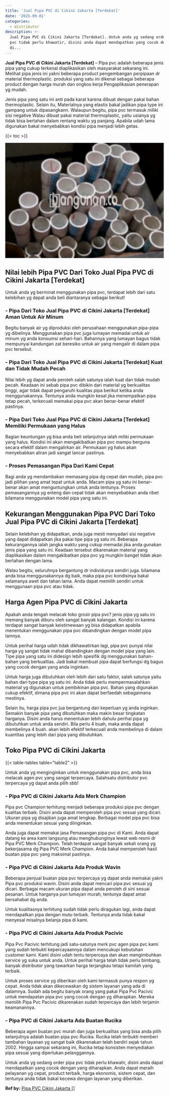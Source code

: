 ```yaml
---
title: 'Jual Pipa PVC di Cikini Jakarta [Terdekat]'
date: '2025-09-01'
categories:
  - distributor
description: >-
  Jual Pipa PVC di Cikini Jakarta [Terdekat]. Untuk anda yg sedang order pipa
  pvc tidak perlu khawatir, disini anda dapat mendapatkan yang cocok dengan yang
  di...
---
```


**Jual Pipa PVC di Cikini Jakarta \[Terdekat\]** – Pipa pvc adalah beberapa jenis pipa yang cukup terkenal diaplikasikan oleh masyarakat sekarang ini. Melihat pipa jenis ini yakni beberapa product pengembangan perpipaan dr material thermoplastic. produksi yang satu ini dikenal sebagai beberapa product dengan harga murah dan ongkos kerja Pengaplikasian penerapan yg mudah.

Jenis pipa yang satu ini anti pada karat karena dibuat dengan pakai bahan thermoplastic. Selain itu, Materialnya yang elastis bakal jadikan pipa type ini gampang untuk dipasangkann. Walaupun begitu, pipa pvc termasuk miliki sisi negative Walau dibuat pakai material thermoplastic, yaitu usianya yg tidak bisa bertahan dalam rentang waktu yg panjang. Apabila udah lama digunakan bakal menyebabkan kondisi pipa menjadi lebih getas.

{{< toc >}}

![Jual Pipa PVC di Cikini Jakarta [Terdekat]](/images/jaul-pipa-pvc-12.png)

## Nilai lebih Pipa PVC Dari Toko Jual Pipa PVC di Cikini Jakarta \[Terdekat\]

Untuk anda yg berminat menggunakan pipa pvc, terdapat lebih dari satu kelebihan yg dapat anda beli diantaranya sebagai berikut!

### \- Pipa Dari Toko Jual Pipa PVC di Cikini Jakarta \[Terdekat\] Aman Untuk Air Minum

Begitu banyak air yg diproduksi oleh perusahaan menggunakan pipa-pipa yg dibelinya. Menggunakan pipa pvc juga lumayan memadai untuk air minum yg anda konsumsi sehari-hari. Bahannya yang lumayan bagus tidak mempunyai kandungan zat beresiko untuk air yang mengalir di dalam pipa pvc tersebut.

### \- Pipa Dari Toko Jual Pipa PVC di Cikini Jakarta \[Terdekat\] Kuat dan Tidak Mudah Pecah

Nilai lebih yg dapat anda peroleh salah satunya ialah kuat dan tidak mudah pecah. Keadaan ini sebab pipa pvc dibikin dari material yg berkualitas tinggi, agar tidak dapat pengaruhi kualitas pipa berikut ketika anda menggunakannya. Tentunya anda mungkin kesal jika menempatkan pipa tetap pecah, terkecuali memakai pipa pvc akan benar-benar efektif pastinya.

### \- Pipa Dari Toko Jual Pipa PVC di Cikini Jakarta \[Terdekat\] Memiliki Permukaan yang Halus

Bagian keuntungan yg bisa anda beli selanjutnya ialah miliki permukaan yang halus. Kondisi ini akan mengakibatkan pipa pvc mampu berguna secara efektif dalam mengalirkan air. Permukaan yg halus akan menyebabkan aliran jadi sangat lancar pastinya.

### \- Proses Pemasangan Pipa Dari Kami Cepat

Bagi anda yg mendambakan memasang pipa dg cepat dan mudah, pipa pvc jadi pilihan yang amat tepat untuk anda. Macam pipa yg satu ini benar-benar akan amat menguntungkan untuk anda tentunya. Proses pemasangannya yg enteng dan cepat tidak akan menyebabkan anda ribet bilamana menggunakan model pipa yang satu ini.

## Kekurangan Menggunakan Pipa PVC Dari Toko Jual Pipa PVC di Cikini Jakarta \[Terdekat\]

Selain kelebihan yg didapatkan, anda juga mesti menyadari sisi negative yang dapat didapatkan jika pakai tipe pipa yg satu ini. Beberapa kekurangannya ialah jangka waktu yang cukup memadai jika anda gunakan jenis pipa yang satu ini. Keadaan tersebut dikarenakan material yang diaplikasikan dalam mengakibatkan pipa pvc yg mungkin banget tidak akan bertahan dengan lama.

Walau begitu, seluruhnya bergantung dr individunya sendiri juga. bilamana anda bisa menggunakannya dg baik, maka pipa pvc kondisinya bakal selamanya awet dan tahan lama. Anda dapat memilih sendiri untuk menggunaan pipa pvc atau tidak.

## Harga Agen Pipa PVC di Cikini Jakarta

Apakah anda tengah melacak toko grosir pipa pvc? jenis pipa yg satu ini memang banyak diburu oleh sangat banyak kalangan. Kondisi ini karena terdapat sangat banyak keistimewaan yg bisa didapatkan apabila menentukan menggunakan pipa pvc dibandingkan dengan model pipa lainnya.

Untuk perihal harga udah tidak dikhawatirkan lagi, pipa pvc punyai nilai harga yg sangat tidak mahal dibandingkan dengan model pipa yang lain. Tipe pipa yang satu ini didesign lebih spesifik dg menggunakan bahan-bahan yang berkualtias. Jadi bakal membuat pipa dapat berfungsi dg bagus yang cocok dengan yang anda inginkan.

Untuk harga juga dibutuhkan oleh lebih dari satu faktor, salah satunya yaitu bahan dari type pipa yg satu ini. Anda tidak perlu mempermasalahkan material yg digunakan untuk pembikinan pipa pvc. Bahan yang digunakan cukup efektif, dimana pipa pvc ini akan dapat berfaedah sebagaimana mestinya.

Selain itu, harga pipa pvc jua bergantung dari keperluan yg anda inginkan. Semakin banyak pipa yang dibutuhkan maka makin besar tingkatan harganya. Disini anda harus menentukan lebih dahulu perihal pipa yg dibutuhkan untuk anda sendiri. Bila perlu 4 buah, maka anda dapat membelinya 4 buah. akan lebih efektif terkecuali anda membelinya di dalam kuantitas yang lebih dari pipa yang dibutuhkan.

## Toko Pipa PVC di Cikini Jakarta

{{< table-tables table="table2" >}}

Untuk anda yg menginginkan untuk menggunakan pipa pvc, anda bisa melacak agen pvc yang sangat terpercaya. Salahsatu distributor pvc terpercaya yg dapat anda pilih sbb!

### \- Pipa PVC di Cikini Jakarta Ada Merk Champion

Pipa pvc Champion terhitung menjadi beberapa produksi pipa pvc dengan kualitas terbaik. Disini anda dapat memperoleh pipa pvc sesuai yang dicari. Ukuran pipa yg disajikan juga amat lengkap. Berbagai model pipa pvc bisa anda menentukan sesuai yang diinginkan.

Anda juga dapat memakai jasa Pemasangan pipa pvc di Kami. Anda dapat datang ke area kami langsung atau menghubunginya lewat web resmi dr Pipa PVC Merk Champion. Telah terdapat sangat banyak sekali orang yg bekerjasama dg Pipa PVC Merk Champion. Anda bakal memperoleh hasil buatan pipa pvc yang maksimal pastinya.

### \- Pipa PVC di Cikini Jakarta Ada Produk Wavin

Beberapa penjual buatan pipa pvc terpercaya yg dapat anda memakai yakni Pipa pvc produksi wavin. Disini anda dapat mencari pipa pvc sesuai yg dicari. Berbagai macam ukuran pipa dapat anda peroleh di sini sesuai pesanan. Untuk harganya pun lumayan murah, tentunya dapat amat bersahabat dg anda.

Untuk kualitasnya terhitung sudah tidak perlu diragukan lagi, anda dapat mendapatkan pipa dengan mutu terbaik. Tentunya anda tidak bakal menyesal misalnya belanja pipa di kami.

### \- Pipa PVC di Cikini Jakarta Ada Produk Pacivic

Pipa Pvc Pacivic terhitung jadi satu-satunya merk pvc agen pipa pvc kami yang sudah terbukti kepercayaannya dalam mencukupi kebutuhan customer kami. Kami disini udah tentu terpercaya dan akan mengimbuhkan service yg suka untuk anda. Untuk perihal harga telah tidak perlu bimbang, banyak distributor yang tawarkan harga terjangkau tetapi kamilah yang terbaik.

Untuk proses service yg diberikan oleh kami termasuk punya respon yg cepat. Anda tidak akan dikecewakan dg sistem layanan yang ada di dalamnya. Sudah ada begitu banyak orang yang pakai Pipa Pvc Pacivic untuk mendapatan pipa pvc yang cocok dengan yg diharapkan. Mereka memilih Pipa Pvc Pacivic dikarenakan sudah terpercaya dan lebih terjamin keamanannya.

### \- Pipa PVC di Cikini Jakarta Ada Buatan Rucika

Beberapa agen buatan pvc murah dan juga berkualitas yang bisa anda pilih selanjutnya adalah buatan pipa pvc Rucika. Rucika telah terbukti memberi tambahan layanan yg sangat baik dikarenakan telah berdiri sejak tahun 2002. Hingga sampai sekarang ini, Rucika tetap konsisten menyediakan pipa sesuai yang diperlukan pelanggannya.

Untuk anda yg sedang order pipa pvc tidak perlu khawatir, disini anda dapat mendapatkan yang cocok dengan yang diharapkan. Anda dapat meraih pelayanan yg cepat, product terbaik, harga ekonomis, sistem cepat, dan tentunya anda tidak bakal kecewa dengan layanan yang diberikan.

**Ref by:** [Pipa PVC Cikini Jakarta []](https://id.wikipedia.org/wiki/Pipa)
